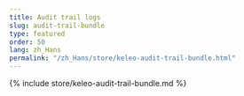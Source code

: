 ```yaml
---
title: Audit trail logs
slug: audit-trail-bundle
type: featured
order: 50
lang: zh_Hans
permalink: "/zh_Hans/store/keleo-audit-trail-bundle.html"
---
```


{% include store/keleo-audit-trail-bundle.md %}
